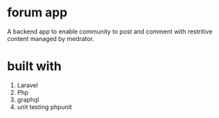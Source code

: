 # forum app

A backend app to enable community to post and comment with restritive content managed by medrator.

# built with

1. Laravel
2. Php
3. graphql
4. unit testing phpunit



